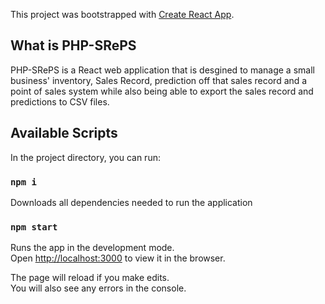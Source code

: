This project was bootstrapped with [Create React App](https://github.com/facebook/create-react-app).

## What is PHP-SRePS

PHP-SRePS is a React web application that is desgined to manage a small business' inventory, Sales Record, prediction off that sales record and a point of sales system while also being able to export the sales record and predictions to CSV files.

## Available Scripts

In the project directory, you can run:

### `npm i`
Downloads all dependencies needed to run the application<br>

### `npm start`
Runs the app in the development mode.<br>
Open [http://localhost:3000](http://localhost:3000) to view it in the browser.

The page will reload if you make edits.<br>
You will also see any errors in the console.

